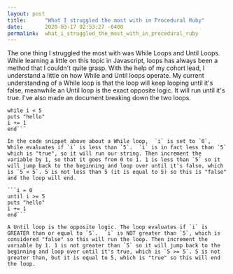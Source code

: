 ```yaml
---
layout: post
title:      "What I struggled the most with in Procedural Ruby"
date:       2020-03-17 02:53:27 -0400
permalink:  what_i_struggled_the_most_with_in_procedural_ruby
---
```



The one thing I struggled the most with was While Loops and Until Loops. While learning a little on this topic in Javascript, loops has always been a method that I couldn't quite grasp. With the help of my cohort lead, I understand a little on how While and Until loops operate. My current understanding of a While loop is that the loop will keep looping until it's false, meanwhile an Until loop is the exact opposite logic. It will run until it's true. I've also made an document breaking down the two loops. 

```i = 0
while i < 5
puts "hello"
i += 1
end```

In the code snippet above about a While loop,  `i` is set to `0`,  While evaluates if `i` is less than `5`.  `i` is in fact less than `5` which is "true", so it will run our string. Then increment the variable by 1, so that it goes from 0 to 1. 1 is less than `5` so it will jump back to the beginning and loop over until it's false, which is `5 < 5`. 5 is not less than 5 (it is equal to 5) so this is "false" and the loop will end.

```i = 0
until i >= 5
puts "hello"
i += 1
end```

A Until loop is the opposite logic. The loop evaluates if `i` is GREATER than or equal to `5`.  `i` is NOT greater than `5`, which is considered "false" so this will run the loop. Then increment the variable by 1. 1 is not greater than `5` so it will jump back to the beginning and loop over until it's true, which is `5 >= 5`. 5 is not greater than, but it is equal to 5, which is "true" so this will end the loop. 
